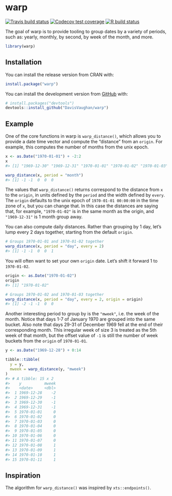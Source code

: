 
<!-- README.md is generated from README.Rmd. Please edit that file -->

# warp

<!-- badges: start -->

[![Travis build
status](https://travis-ci.org/DavisVaughan/warp.svg?branch=master)](https://travis-ci.org/DavisVaughan/warp)
[![Codecov test
coverage](https://codecov.io/gh/DavisVaughan/warp/branch/master/graph/badge.svg)](https://codecov.io/gh/DavisVaughan/warp?branch=master)
[![R build
status](https://github.com/DavisVaughan/warp/workflows/R-CMD-check/badge.svg)](https://github.com/DavisVaughan/warp)
<!-- badges: end -->

The goal of warp is to provide tooling to group dates by a variety of
periods, such as: yearly, monthly, by second, by week of the month, and
more.

``` r
library(warp)
```

## Installation

You can install the release version from CRAN with:

``` r
install.package("warp")
```

You can install the development version from
[GitHub](https://github.com/) with:

``` r
# install.packages("devtools")
devtools::install_github("DavisVaughan/warp")
```

## Example

One of the core functions in warp is `warp_distance()`, which allows you
to provide a date time vector and compute the “distance” from an
`origin`. For example, this computes the number of months from the unix
epoch.

``` r
x <- as.Date("1970-01-01") + -2:2
x
#> [1] "1969-12-30" "1969-12-31" "1970-01-01" "1970-01-02" "1970-01-03"

warp_distance(x, period = "month")
#> [1] -1 -1  0  0  0
```

The values that `warp_distance()` returns correspond to the distance
from `x` to the `origin`, in units defined by the `period` and the width
defined by `every`. The `origin` defaults to the unix epoch of
`1970-01-01 00:00:00` in the time zone of `x`, but you can change that.
In this case the distances are saying that, for example, `"1970-01-02"`
is in the same month as the origin, and `"1969-12-31"` is 1 month group
away.

You can also compute daily distances. Rather than grouping by 1 day,
let’s lump every 2 days together, starting from the default `origin`.

``` r
# Groups 1970-01-01 and 1970-01-02 together
warp_distance(x, period = "day", every = 2)
#> [1] -1 -1  0  0  1
```

You will often want to set your own `origin` date. Let’s shift it
forward 1 to `1970-01-02`.

``` r
origin <- as.Date("1970-01-02")
origin
#> [1] "1970-01-02"

# Groups 1970-01-02 and 1970-01-03 together
warp_distance(x, period = "day", every = 2, origin = origin)
#> [1] -2 -1 -1  0  0
```

Another interesting period to group by is the `"mweek"`, i.e. the week
of the month. Notice that days 1-7 of January 1970 are grouped into the
same bucket. Also note that days 29-31 of December 1969 fell at the end
of their corresponding month. This irregular week of size 3 is treated
as the 5th week of that month, but the offset value of `-1` is still the
number of week buckets from the `origin` of `1970-01-01`.

``` r
y <- as.Date("1969-12-28") + 0:14

tibble::tibble(
  y = y,
  mweek = warp_distance(y, "mweek")
)
#> # A tibble: 15 x 2
#>    y          mweek
#>    <date>     <dbl>
#>  1 1969-12-28    -2
#>  2 1969-12-29    -1
#>  3 1969-12-30    -1
#>  4 1969-12-31    -1
#>  5 1970-01-01     0
#>  6 1970-01-02     0
#>  7 1970-01-03     0
#>  8 1970-01-04     0
#>  9 1970-01-05     0
#> 10 1970-01-06     0
#> 11 1970-01-07     0
#> 12 1970-01-08     1
#> 13 1970-01-09     1
#> 14 1970-01-10     1
#> 15 1970-01-11     1
```

## Inspiration

The algorithm for `warp_distance()` was inspired by `xts::endpoints()`.

